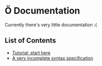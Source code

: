 # Ö Documentation

Currently there's very little documentation :(

## List of Contents

* [Tutorial: start here](tutorial.md)
* [A very incomplete syntax specification](syntax-spec.md)
